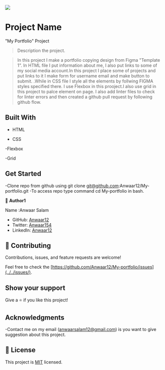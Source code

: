 ![](https://img.shields.io/badge/Microverse-blueviolet)

# Project Name

"My Portfolio" Project

> Description the project.

> In this project I make a portfolio copying design from Figma "Template 1". In HTML file I put information about me, I also put links to some of my social media account.In this project I place some of projects and put links to it I make form for username email and make button to submit. .While in CSS file I style all the elements by follwing FIGMA styles specified there. I use Flexbox in this prooject.I also use grid in this project to palce element on page. I also add linter files to check for linter errors and then created a github pull request by following github flow.

## Built With

- HTML

- CSS

-Flexbox

-Grid

## Get Started

-Clone repo from github using git clone git@github.com:Anwaar12/My-portfolio.git
-To access repo type command cd My-portfolio in bash.

👤 **Author1**

Name :Anwaar Salam

- GitHub: [Anwaar12](https://github.com/Anwaar12)
- Twitter: [Anwaar154](https://twitter.com/Anwaar154)
- LinkedIn: [Anwaar12](https://www.linkedin.com/in/anwaar-salam-61a3821b0/)


## 🤝 Contributing

Contributions, issues, and feature requests are welcome!

Feel free to check the [https://github.com/Anwaar12/My-portfolio/issues](../../issues/).

## Show your support

Give a ⭐️ if you like this project!

## Acknowledgments

-Contact me on my email (anwaarsalam12@gmail.com) is you want to give suggestion about this project.

## 📝 License

This project is [MIT](https://choosealicense.com/licenses/mit/) licensed.
